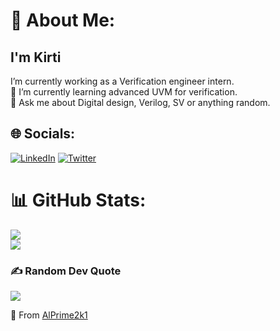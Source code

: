 # 💫 About Me:
<h2>I'm Kirti</h2>
I’m currently working as a Verification engineer intern. <br>🌱 I’m currently learning advanced UVM for verification.<br>💬 Ask me about Digital design, Verilog, SV or anything random.


## 🌐 Socials:
[![LinkedIn](https://img.shields.io/badge/LinkedIn-%230077B5.svg?logo=linkedin&logoColor=white)](https://linkedin.com/in/kirti-kumar-2k1) [![Twitter](https://img.shields.io/badge/Twitter-%231DA1F2.svg?logo=Twitter&logoColor=white)](https://twitter.com/@AlPrime2k1) 

# 📊 GitHub Stats:
![](https://github-readme-streak-stats.herokuapp.com/?user=AlPrime2k1&theme=dark&hide_border=false)<br/>
![](https://github-readme-stats.vercel.app/api/top-langs/?username=AlPrime2k1&theme=dark&hide_border=false&include_all_commits=true&count_private=false&layout=compact)

### ✍️ Random Dev Quote
![](https://quotes-github-readme.vercel.app/api?type=vetical&theme=tokyonight)


💚 From [AlPrime2k1](https://github.com/AlPrime2k1)

